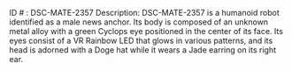 ID # : DSC-MATE-2357
Description: DSC-MATE-2357 is a humanoid robot identified as a male news anchor. Its body is composed of an unknown metal alloy with a green Cyclops eye positioned in the center of its face. Its eyes consist of a VR Rainbow LED that glows in various patterns, and its head is adorned with a Doge hat while it wears a Jade earring on its right ear.